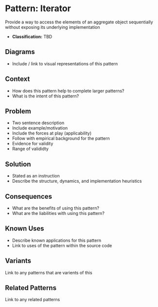 # Pattern: Iterator

Provide a way to access the elements of an aggregate object sequentially without exposing its underlying implementation

* **Classification:** TBD

## Diagrams

* Include / link to visual representations of this pattern

## Context

* How does this pattern help to complete larger patterns?
* What is the intent of this pattern?

## Problem

* Two sentence description
* Include example/motivation
* Include the forces at play (applicability)
* Follow with empirical background for the pattern
* Evidence for validity
* Range of valididty

## Solution

* Stated as an instruction
* Describe the structure, dynamics, and implementation heuristics

## Consequences

* What are the benefits of using this pattern?
* What are the liabilities with using this pattern?

## Known Uses

* Describe known applications for this pattern
* Link to uses of the pattern within the source code

## Variants

Link to any patterns that are varients of this

## Related Patterns

Link to any related patterns
